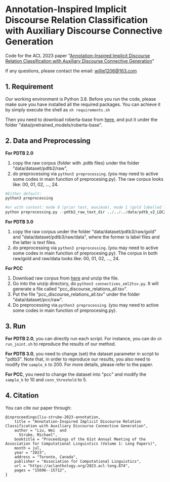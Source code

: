 # Annotation-Inspired Implicit Discourse Relation Classification with Auxiliary Discourse Connective Generation
Code for the ACL 2023 paper "[Annotation-Inspired Implicit Discourse Relation Classification with Auxiliary Discourse Connective Generation](https://aclanthology.org/2023.acl-long.874.pdf)"

If any questions, please contact the email: willie1206@163.com

## 1. Requirement
Our working environment is Python 3.8. Before you run the code, please make sure you have installed all the required packages. You can achieve it by simply execute the shell as `sh requirements.sh`

Then you need to download roberta-base from [here](https://huggingface.co/roberta-base/tree/main), and put it under the folder "data/pretrained_models/roberta-base".

## 2. Data and Preprocessing
**For PDTB 2.0**
1. copy the raw corpus (folder with .pdtb files) under the folder "data/dataset/pdtb2/raw", 
2. do preprocessing via `python3 preprocessing`. (you may need to active some codes in main function of preprocesing.py). The raw corpus looks like: 00, 01, 02, ..., 24.

```python
#Either default:
python3 preprocessing

#or with context: mode 0 (prior text, maximum), mode 1 (gold labelled linked prior text)
python preprocessing.py --pdtb2_raw_text_dir ../../../data/pdtb_v2_LDC2008T05/pdtb_v2/data/raw/wsj --context_mode 1

```

**For PDTB 3.0**
1. copy the raw corpus under the folder "data/dataset/pdtb3/raw/gold" and "data/dataset/pdtb3/raw/data", where the former is label files and the latter is text files. 
2. do preprocessing via `python3 preprocessing`. (you may need to active some codes in main function of preprocesing.py). The corpus in both raw/gold and raw/data looks like: 00, 01, 02, ..., 24.

**For PCC**
1. Download raw corpus from [here](http://angcl.ling.uni-potsdam.de/resources/pcc2.2.zip) and unzip the file. 
2. Go into the unzip directory, do `python3 connectives_xml2tsv.py`. It will generate a file called "pcc_discourse_relations_all.tsv". 
3. Put the file "pcc_discourse_relations_all.tsv" under the folder "data/dataset/pcc/raw".
4. Do preprocessing via `python3 preprocessing`. (you may need to active some codes in main function of preprocesing.py).

## 3. Run
**For PDTB 2.0**, you can directly run each script. For instance, you can do `sh run_joint.sh` to reproduce the results of our method.

**For PDTB 3.0**, you need to change (set) the dataset parameter in script to "pdtb3". Note that, in order to reproduce our results, you also need to modify the `sample_k` to 200. For more details, please refer to the paper.

**For PCC**, you need to change the dataset into "pcc" and modify the `sample_k` to 10 and `conn_threshold` to 5.

## 4. Citation
You can cite our paper through:
```
@inproceedings{liu-strube-2023-annotation,
    title = "Annotation-Inspired Implicit Discourse Relation Classification with Auxiliary Discourse Connective Generation",
    author = "Liu, Wei  and
      Strube, Michael",
    booktitle = "Proceedings of the 61st Annual Meeting of the Association for Computational Linguistics (Volume 1: Long Papers)",
    month = jul,
    year = "2023",
    address = "Toronto, Canada",
    publisher = "Association for Computational Linguistics",
    url = "https://aclanthology.org/2023.acl-long.874",
    pages = "15696--15712",
}
```
